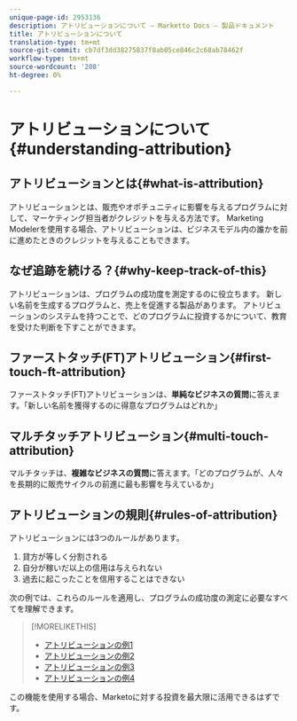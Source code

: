 ```yaml
---
unique-page-id: 2953136
description: アトリビューションについて — Marketto Docs — 製品ドキュメント
title: アトリビューションについて
translation-type: tm+mt
source-git-commit: cb7df3dd38275837f8ab05ce846c2c68ab78462f
workflow-type: tm+mt
source-wordcount: '208'
ht-degree: 0%

---
```



# アトリビューションについて{#understanding-attribution}

## アトリビューションとは{#what-is-attribution}

アトリビューションとは、販売やオポチュニティに影響を与えるプログラムに対して、マーケティング担当者がクレジットを与える方法です。 Marketing Modelerを使用する場合、アトリビューションは、ビジネスモデル内の誰かを前に進めたときのクレジットを与えることもできます。

## なぜ追跡を続ける？{#why-keep-track-of-this}

アトリビューションは、プログラムの成功度を測定するのに役立ちます。 新しい名前を生成するプログラムと、売上を促進する製品があります。 アトリビューションのシステムを持つことで、どのプログラムに投資するかについて、教育を受けた判断を下すことができます。

## ファーストタッチ(FT)アトリビューション{#first-touch-ft-attribution}

ファーストタッチ(FT)アトリビューションは、**単純なビジネスの質問**&#x200B;に答えます。「新しい名前を獲得するのに得意なプログラムはどれか」

## マルチタッチアトリビューション{#multi-touch-attribution}

マルチタッチは、**複雑なビジネスの質問**&#x200B;に答えます。「どのプログラムが、人々を長期的に販売サイクルの前進に最も影響を与えているか」

## アトリビューションの規則{#rules-of-attribution}

アトリビューションには3つのルールがあります。

1. 貸方が等しく分割される
1. 自分が稼いだ以上の信用は与えられない
1. 過去に起こったことを信用することはできない

次の例では、これらのルールを適用し、プログラムの成功度の測定に必要なすべてを理解できます。

>[!MORELIKETHIS]
>
>* [アトリビューションの例1](/help/marketo/product-docs/reporting/revenue-cycle-analytics/revenue-tools/attribution/attribution-example-1.md)
>* [アトリビューションの例2](/help/marketo/product-docs/reporting/revenue-cycle-analytics/revenue-tools/attribution/attribution-example-2.md)
>* [アトリビューションの例3](/help/marketo/product-docs/reporting/revenue-cycle-analytics/revenue-tools/attribution/attribution-example-3.md)
>* [アトリビューションの例4](/help/marketo/product-docs/reporting/revenue-cycle-analytics/revenue-tools/attribution/attribution-example-4.md)


この機能を使用する場合、Marketoに対する投資を最大限に活用できるはずです。
